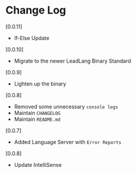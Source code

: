 # Change Log

[0.0.11]

- If-Else Update

[0.0.10]

- Migrate to the newer LeadLang Binary Standard

[0.0.9]

- Lighten up the binary

[0.0.8]

- Removed some unnecessary `console logs`
- Maintain `CHANGELOG`
- Maintain `README.md`

[0.0.7]

- Added Language Server with `Error Reports`

[0.0.8]

- Update IntelliSense
